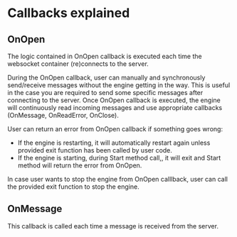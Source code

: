 # Callbacks explained

## OnOpen

The logic contained in OnOpen callback is executed each time the websocket container (re)connects to the server. 

During the OnOpen callback, user can manually and synchronously send/receive messages without the engine getting in the way. This is useful in the case you are required to send some specific messages after connecting to the server. Once OnOpen callback is executed, the engine will continuously read incoming messages and use appropriate callbacks (OnMessage, OnReadError, OnClose).

User can return an error from OnOpen callback if something goes wrong: 
- If the engine is restarting, it will automatically restart again unless provided exit function has been called by user code. 
- If the engine is starting, during Start method call,, it will exit and Start method will return the error from OnOpen.

In case user wants to stop the engine from OnOpen calllback, user can call the provided exit function to stop the engine.

## OnMessage

This callback is called each time a message is received from the server.